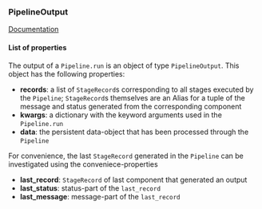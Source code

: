 ### PipelineOutput

[Documentation](../README.md#documentation)

#### List of properties
The output of a `Pipeline.run` is an object of type `PipelineOutput`. This object has the following properties:
* **records**: a list of `StageRecord`s corresponding to all stages executed by the `Pipeline`; `StageRecord`s themselves are an Alias for a tuple of the message and status generated from the corresponding component
* **kwargs**: a dictionary with the keyword arguments used in the `Pipeline.run`
* **data**: the persistent data-object that has been processed through the `Pipeline`

For convenience, the last `StageRecord` generated in the `Pipeline` can be investigated using the conveniece-properties
* **last_record**: `StageRecord` of last component that generated an output
* **last_status**: status-part of the `last_record`
* **last_message**: message-part of the `last_record`
